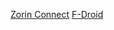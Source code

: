 
[Zorin Connect](https://github.com/ZorinOS/zorin-connect-android)
[F-Droid](https://f-droid.org/app/com.zorinos.zorin_connect)
